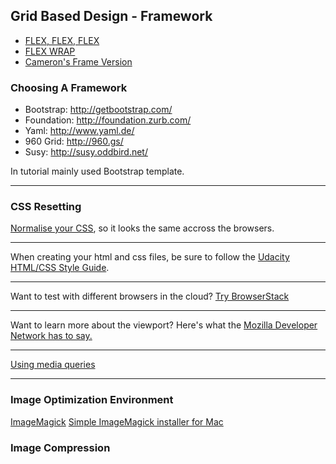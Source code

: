 ## Grid Based Design - Framework

- [FLEX, FLEX, FLEX](https://developer.mozilla.org/en-US/docs/Web/CSS/flex)
- [FLEX WRAP](https://developer.mozilla.org/en-US/docs/Web/CSS/flex-wrap)
- [Cameron's Frame Version](https://www.udacity.com/api/nodes/2872198560/supplemental_media/frameworkzip/download?_ga=1.231106904.672083044.1467344711)

### Choosing A Framework

- Bootstrap: http://getbootstrap.com/ 
- Foundation: http://foundation.zurb.com/ 
- Yaml: http://www.yaml.de/ 
- 960 Grid: http://960.gs/ 
- Susy: http://susy.oddbird.net/ 

In tutorial mainly used Bootstrap template.

***

### CSS Resetting

[Normalise your CSS](https://github.com/necolas/normalize.css/), so it looks the same accross the browsers.

***

When creating your html and css files, be sure to follow the [Udacity HTML/CSS Style Guide](http://udacity.github.io/frontend-nanodegree-styleguide/).

***

Want to test with different browsers in the cloud? [Try BrowserStack](https://www.browserstack.com/)

***

Want to learn more about the viewport? Here's what the [Mozilla Developer Network has to say.](https://developer.mozilla.org/en-US/docs/Mozilla/Mobile/Viewport_meta_tag)

***

[Using media queries](https://developer.mozilla.org/en-US/docs/Web/CSS/Media_Queries/Using_media_queries)


***

### Image Optimization Environment

[ImageMagick](http://www.imagemagick.org/script/index.php)
[Simple ImageMagick installer for Mac](http://cactuslab.com/imagemagick/)

### Image Compression


